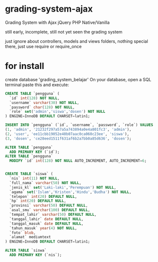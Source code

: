 # grading-system-ajax
Grading System with Ajax jQuery PHP Native/Vanilla

still early, incomplete, still not yet seen the grading system

just ignore about controllers, models and views folders, nothing special there, just use require or require_once

# for install
create database 'grading_system_belajar'
On your database, open a SQL terminal paste this and execute:

```sql
CREATE TABLE `pengguna` (
  `id` int(128) NOT NULL,
  `username` varchar(30) NOT NULL,
  `password` char(128) NOT NULL,
  `role` set('admin','siswa','dosen') NOT NULL
) ENGINE=InnoDB DEFAULT CHARSET=latin1;

INSERT INTO `pengguna` (`id`, `username`, `password`, `role`) VALUES
(1, 'admin', '21232f297a57a5a743894a0e4a801fc3', 'admin'),
(2, 'user', 'ee11cbb19052e40b07aac0ca060c23ee', 'siswa'),
(3, 'dosen', 'ce28eed1511f631af6b2a7bb0a85d636', 'dosen');

ALTER TABLE `pengguna`
  ADD PRIMARY KEY (`id`);
ALTER TABLE `pengguna`
  MODIFY `id` int(128) NOT NULL AUTO_INCREMENT, AUTO_INCREMENT=6;


CREATE TABLE `siswa` (
  `nis` int(11) NOT NULL,
  `full_nama` varchar(50) NOT NULL,
  `jenis_kl` set('Laki-laki','Perempuan') NOT NULL,
  `agama` set('Islam','Kristen','Hindu','Budha') NOT NULL,
  `telepon` int(20) DEFAULT NULL,
  `hp` int(20) DEFAULT NULL,
  `provinsi` varchar(50) DEFAULT NULL,
  `asal_smu` varchar(100) DEFAULT NULL,
  `tempat_lahir` varchar(50) DEFAULT NULL,
  `tanggal_lahir` date DEFAULT NULL,
  `tanggal_masuk` date DEFAULT NULL,
  `tahun_masuk` year(4) NOT NULL,
  `foto` blob,
  `alamat` mediumtext
) ENGINE=InnoDB DEFAULT CHARSET=latin1;

ALTER TABLE `siswa`
  ADD PRIMARY KEY (`nis`);

```